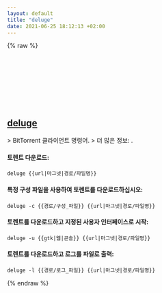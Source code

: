 ```yaml
---
layout: default
title: "deluge"
date: 2021-06-25 18:12:13 +02:00
---
```

{% raw %}
<h2 id="deluge">
  <a href="/ko/common/deluge.html">deluge</a> <a href="#deluge"><svg class="icon">
    <use href="/assets/images/unicode_sprite.svg#link" />
  </svg></a>
</h2>
> BitTorrent 클라이언트 명령어.
> 더 많은 정보: <https://deluge-torrent.org/>.

#### 토렌트 다운로드:
```shell
deluge {{url|마그넷|경로/파일명}}
```
#### 특정 구성 파일을 사용하여 토렌트를 다운로드하십시오:
```shell
deluge -c {{경로/구성_파일}} {{url|마그넷|경로/파일명}}
```
#### 토렌트를 다운로드하고 지정된 사용자 인터페이스로 시작:
```shell
deluge -u {{gtk|웹|콘솔}} {{url|마그넷|경로/파일명}}
```
#### 토렌트를 다운로드하고 로그를 파일로 출력:
```shell
deluge -l {{경로/로그_파일}} {{url|마그넷|경로/파일명}}
```
{% endraw %}